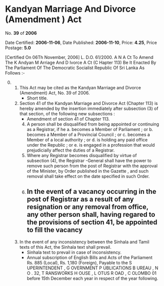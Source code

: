 # Kandyan Marriage And Divorce (Amendment ) Act

No. **39** of **2006**

Date Certified: **2006-11-06**, Date Published: **2006-11-10**, Price: **4.25**, Price Postage: **5.0**

[Certified On 06Th November, 2006]
L. D.O. 61/2000.
A N  A Ct   To   Amend   The  K Andyan  M Arriage   And  D Ivorce  A Ct (C Hapter  113)
Be It Enacted By The Parliament Of The Democratic Socialist Republic Of Sri Lanka As Follows :-

0. 
    1. This Act may be cited as the Kandyan Marriage and Divorce  (Amendment) Act, No.  39   of 2006.
        - Short title.
    2. Section 41 of the Kandyan Marriage and Divorce Act (Chapter 113) is hereby amended by the insertion immediately after subsection (3) of that section, of the following new subsections :
        - Amendment of section 41 of Chapter 113.
        4. A person shall be disqualified from being appointed or continuing as a Registrar, if he
            a. becomes a Member of Parliament ; or
            b. becomes a Member of a Provincial Council ; or
            c. becomes a Member of a local authority ; or
            d. is holding any paid office under the Republic ; or
            e. is engaged in a profession that would prejudicially affect the duties of a Registrar.
        5. Where any Registrar becomes disqualified by virtue of subsection (4), the Registrar -General shall have the power to remove such person from the post of Registrar with the approval of the Minister, by Order published in the  Gazette , and such removal shall take effect on the date specified in such Order.
        6. In the event of a vacancy occurring in the post of Registrar  as a result of any resignation or any removal from office, any other person shall, having regared to the provisions of section 41, be appointed to fill the vacancy
            - 
    3. In the event of any inconsistency between the Sinhala and Tamil texts of this Act, the Sinhala text shall prevail.
        - Sinhala text to prevail in case of inconsistency.
        - Annual subscription of English Bills and Acts of the Parliament Rs. 885 (Local), Rs. 1,180 (Foreign), Payable to the S UPERINTENDENT , G OVERNMENT   P UBLICATIONS  B UREAU , N O . 32, T RANSWORKS  H OUSE ,  L OTUS   R OAD ,  C OLOMBO  01  before  15th  December  each  year  in  respect of the year following.